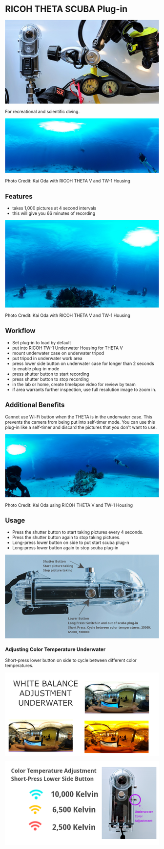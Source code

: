 # RICOH THETA SCUBA Plug-in

![scuba gear](release/1.png)

For recreational and scientific diving.

![underwater shot](images/underwater.png)

Photo Credit: Kai Oda with RICOH THETA V and TW-1 Housing

## Features
* takes 1,000 pictures at 4 second intervals
* this will give you 66 minutes of recording

![underwater 2](images/underwater-2.png)

Photo Credit: Kai Oda with RICOH THETA V and TW-1 Housing


## Workflow

* Set plug-in to load by default
* put into RICOH TW-1 Underwater Housing for THETA V
* mount underwater case on underwater tripod
* put tripod in underwater work area
* press lower side button on underwater case for longer than 2 seconds
to enable plug-in mode
* press shutter button to start recording
* press shutter button to stop recording
* in the lab or home, create timelapse video for review by team
* if area warrants further inspection, use full resolution image to
zoom in.

## Additional Benefits

Cannot use Wi-Fi button when the THETA is in the underwater case.
This prevents the camera from being put into self-timer mode.
You can use this plug-in like a self-timer and discard the pictures
that you don't want to use.



![underwater 3](images/underwater-3.png)

Photo Credit: Kai Oda using RICOH THETA V and TW-1 Housing

## Usage

* Press the shutter button to start taking pictures every
4 seconds.
* Press the shutter button again to stop taking pictures.
* Long-press lower button on side to put start scuba plug-n
* Long-press lower button again to stop scuba plug-in

![case](release/3.png)

### Adjusting Color Temperature Underwater

Short-press lower button on side to cycle between different
color temperatures.

![color examples](release/5.png)

![color temperature](release/4.png)




